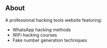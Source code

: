 ## About
A professional hacking tools website featuring:
- WhatsApp hacking methods
- WiFi hacking courses
- Fake number generation techniques
